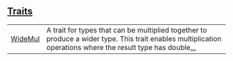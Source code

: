 
[Traits](./core-num-traits-ops-widemul-traits.md)
 ---
| | |
|:---|:---|
| [WideMul](./core-num-traits-ops-widemul-WideMul.md) | A trait for types that can be multiplied together to produce a wider type. This trait enables multiplication operations where the result type has double[...](./core-num-traits-ops-widemul-WideMul.md) |
